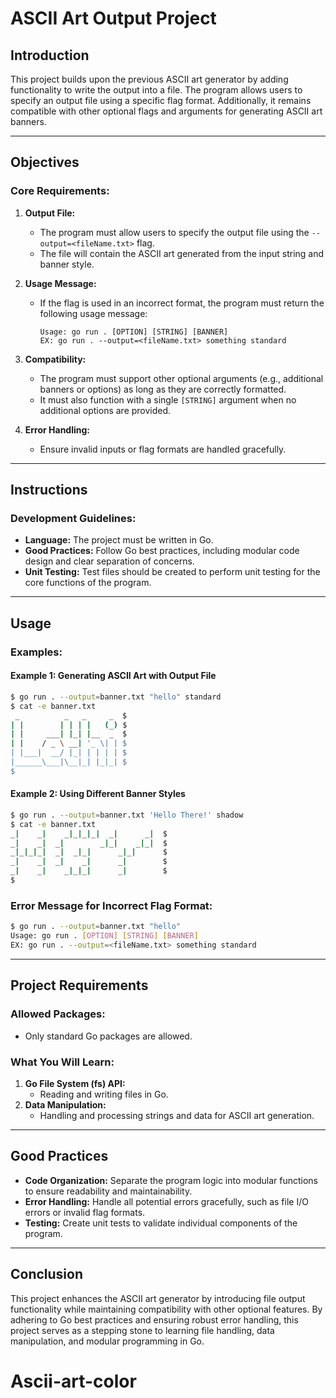 # ASCII Art Output Project

## **Introduction**
This project builds upon the previous ASCII art generator by adding functionality to write the output into a file. The program allows users to specify an output file using a specific flag format. Additionally, it remains compatible with other optional flags and arguments for generating ASCII art banners.

---

## **Objectives**

### **Core Requirements:**
1. **Output File:**
   - The program must allow users to specify the output file using the `--output=<fileName.txt>` flag.
   - The file will contain the ASCII art generated from the input string and banner style.

2. **Usage Message:**
   - If the flag is used in an incorrect format, the program must return the following usage message:

     ```
     Usage: go run . [OPTION] [STRING] [BANNER]
     EX: go run . --output=<fileName.txt> something standard
     ```

3. **Compatibility:**
   - The program must support other optional arguments (e.g., additional banners or options) as long as they are correctly formatted.
   - It must also function with a single `[STRING]` argument when no additional options are provided.

4. **Error Handling:**
   - Ensure invalid inputs or flag formats are handled gracefully.

---

## **Instructions**

### **Development Guidelines:**
- **Language:** The project must be written in Go.
- **Good Practices:** Follow Go best practices, including modular code design and clear separation of concerns.
- **Unit Testing:** Test files should be created to perform unit testing for the core functions of the program.

---

## **Usage**

### **Examples:**

#### Example 1: Generating ASCII Art with Output File
```bash
$ go run . --output=banner.txt "hello" standard
$ cat -e banner.txt
 _          _   _     _  $
| |        | | | |   (_) $
| |     ___| |_| |__  _  $
| |    / _ \ __| '_ \| | $
| |___|  __/ |_| | | | | $
|______\___|\__|_| |_|_| $
$
```

#### Example 2: Using Different Banner Styles
```bash
$ go run . --output=banner.txt 'Hello There!' shadow
$ cat -e banner.txt
_|    _|    _|_|_|_|  _|      _|  $
_|    _|  _|        _|_|    _|_|  $
_|_|_|_|  _|  _|_|      _|_|      $
_|    _|  _|    _|      _|        $
_|    _|    _|_|_|      _|        $
$
```

### **Error Message for Incorrect Flag Format:**
```bash
$ go run . --output=banner.txt "hello"
Usage: go run . [OPTION] [STRING] [BANNER]
EX: go run . --output=<fileName.txt> something standard
```

---

## **Project Requirements**

### **Allowed Packages:**
- Only standard Go packages are allowed.

### **What You Will Learn:**
1. **Go File System (fs) API:**
   - Reading and writing files in Go.
2. **Data Manipulation:**
   - Handling and processing strings and data for ASCII art generation.

---

## **Good Practices**
- **Code Organization:** Separate the program logic into modular functions to ensure readability and maintainability.
- **Error Handling:** Handle all potential errors gracefully, such as file I/O errors or invalid flag formats.
- **Testing:** Create unit tests to validate individual components of the program.

---

## **Conclusion**
This project enhances the ASCII art generator by introducing file output functionality while maintaining compatibility with other optional features. By adhering to Go best practices and ensuring robust error handling, this project serves as a stepping stone to learning file handling, data manipulation, and modular programming in Go.
# Ascii-art-color
